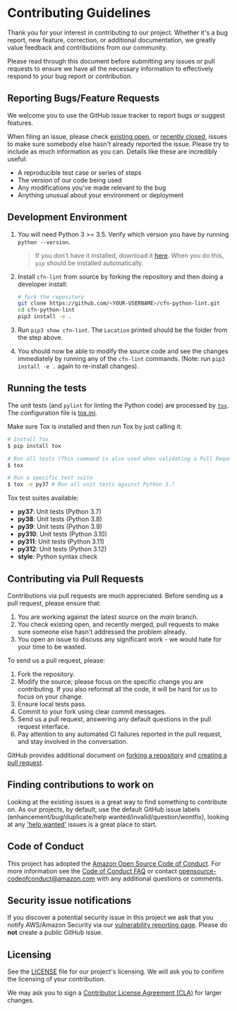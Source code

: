 # Contributing Guidelines

Thank you for your interest in contributing to our project. Whether it's a bug report, new feature, correction, or additional
documentation, we greatly value feedback and contributions from our community.

Please read through this document before submitting any issues or pull requests to ensure we have all the necessary
information to effectively respond to your bug report or contribution.


## Reporting Bugs/Feature Requests

We welcome you to use the GitHub issue tracker to report bugs or suggest features.

When filing an issue, please check [existing open](https://github.com/aws-cloudformation/cfn-python-lint/issues), or [recently closed](https://github.com/aws-cloudformation/cfn-python-lint/issues?utf8=%E2%9C%93&q=is%3Aissue%20is%3Aclosed%20), issues to make sure somebody else hasn't already
reported the issue. Please try to include as much information as you can. Details like these are incredibly useful:

* A reproducible test case or series of steps
* The version of our code being used
* Any modifications you've made relevant to the bug
* Anything unusual about your environment or deployment

## Development Environment

1. You will need Python 3 >= 3.5. Verify which version you have by running `python --version`. 

    > If you don't have it installed, download it [here](https://www.python.org/downloads/). When you do this, `pip` should be installed automatically.

1. Install `cfn-lint` from source by forking the repository and then doing a developer install:

    ```bash
    # fork the repository
    git clone https://github.com/<YOUR-USERNAME>/cfn-python-lint.git
    cd cfn-python-lint
    pip3 install -e .
    ```

1. Run `pip3 show cfn-lint`. The `Location` printed should be the folder from the step above.
1. You should now be able to modify the source code and see the changes immediately by running any of the `cfn-lint` commands. (Note: run `pip3 install -e .` again to re-install changes).

## Running the tests

The unit tests (and `pylint` for linting the Python code) are processed by [`tox`](https://tox.readthedocs.io/en/latest/). The configuration file is [tox.ini](/tox.ini).

Make sure Tox is installed and then run Tox by just calling it:

```bash
# Install Tox
$ pip install tox

# Run all tests (This command is also used when validating a Pull Request)
$ tox

# Run a specific test suite
$ tox -e py37 # Run all unit tests against Python 3.7
```
Tox test suites available:
* **py37**: Unit tests (Python 3.7)
* **py38**: Unit tests (Python 3.8)
* **py39**: Unit tests (Python 3.9)
* **py310**: Unit tests (Python 3.10)
* **py311**: Unit tests (Python 3.11)
* **py312**: Unit tests (Python 3.12)
* **style**: Python syntax check

## Contributing via Pull Requests
Contributions via pull requests are much appreciated. Before sending us a pull request, please ensure that:

1. You are working against the latest source on the *main* branch.
2. You check existing open, and recently merged, pull requests to make sure someone else hasn't addressed the problem already.
3. You open an issue to discuss any significant work - we would hate for your time to be wasted.

To send us a pull request, please:

1. Fork the repository.
2. Modify the source; please focus on the specific change you are contributing. If you also reformat all the code, it will be hard for us to focus on your change.
3. Ensure local tests pass.
4. Commit to your fork using clear commit messages.
5. Send us a pull request, answering any default questions in the pull request interface.
6. Pay attention to any automated CI failures reported in the pull request, and stay involved in the conversation.

GitHub provides additional document on [forking a repository](https://help.github.com/articles/fork-a-repo/) and
[creating a pull request](https://help.github.com/articles/creating-a-pull-request/).


## Finding contributions to work on
Looking at the existing issues is a great way to find something to contribute on. As our projects, by default, use the default GitHub issue labels (enhancement/bug/duplicate/help wanted/invalid/question/wontfix), looking at any ['help wanted'](https://github.com/aws-cloudformation/cfn-python-lint/labels/help%20wanted) issues is a great place to start.


## Code of Conduct
This project has adopted the [Amazon Open Source Code of Conduct](https://aws.github.io/code-of-conduct).
For more information see the [Code of Conduct FAQ](https://aws.github.io/code-of-conduct-faq) or contact
opensource-codeofconduct@amazon.com with any additional questions or comments.


## Security issue notifications
If you discover a potential security issue in this project we ask that you notify AWS/Amazon Security via our [vulnerability reporting page](http://aws.amazon.com/security/vulnerability-reporting/). Please do **not** create a public GitHub issue.


## Licensing

See the [LICENSE](https://github.com/aws-cloudformation/cfn-python-lint/blob/main/LICENSE) file for our project's licensing. We will ask you to confirm the licensing of your contribution.

We may ask you to sign a [Contributor License Agreement (CLA)](http://en.wikipedia.org/wiki/Contributor_License_Agreement) for larger changes.
